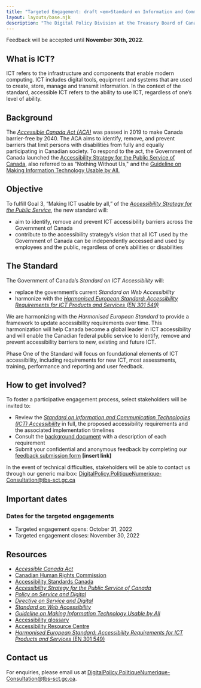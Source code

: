 ```yaml
---
title: "Targeted Engagement: draft <em>Standard on Information and Communication Technology (<abbr>ICT</abbr>) Accessibility</em>"
layout: layouts/base.njk
description: "The Digital Policy Division at the Treasury Board of Canada Secretariat is seeking targeted input on Phase One of the Standard on Information and Communications Technology (<abbr>ICT</abbr>) Accessibility. This webpage is where you can provide feedback to help make the Government of Canada’s <abbr>ICT</abbr> usable by all."
---
```


Feedback will be accepted until **<time datetime="2022-11-30">November 30th, 2022</time>**.

## What is <abbr>ICT</abbr>?

<abbr>ICT</abbr> refers to the infrastructure and components that enable modern computing. <abbr>ICT</abbr> includes digital tools, equipment and systems that are used to create, store, manage and transmit information.
In the context of the standard, accessible <abbr>ICT</abbr> refers to the ability to use <abbr>ICT</abbr>, regardless of one’s level of ability.

## Background

The [_Accessible Canada Act (<abbr>ACA</abbr>)_](https://laws-lois.justice.gc.ca/eng/acts/a-0.6/index.html) was passed in 2019 to make Canada barrier-free by 2040. The <abbr>ACA</abbr> aims to identify, remove, and prevent barriers that limit persons with disabilities from fully and equally participating in Canadian society. To respond to the act, the Government of Canada launched the [Accessibility Strategy for the Public Service of Canada](https://www.canada.ca/en/government/publicservice/wellness-inclusion-diversity-public-service/diversity-inclusion-public-service/accessibility-public-service/accessibility-strategy-public-service-toc.html), also referred to as “Nothing Without Us," and the [Guideline on Making Information Technology Usable by All.](https://www.tbs-sct.canada.ca/pol/doc-eng.aspx?id=32620)

## Objective

To fulfill Goal 3, “Making <abbr>ICT</abbr> usable by all,” of the [_Accessibility Strategy for the Public Service_](https://www.canada.ca/en/government/publicservice/wellness-inclusion-diversity-public-service/diversity-inclusion-public-service/accessibility-public-service/accessibility-strategy-public-service-toc.html), the new standard will:

- aim to identify, remove and prevent <abbr>ICT</abbr> accessibility barriers across the Government of Canada
- contribute to the accessibility strategy’s vision that all <abbr>ICT</abbr> used by the Government of Canada can be independently accessed and used by employees and the public, regardless of one’s abilities or disabilities

## The Standard

The Government of Canada’s _Standard on <abbr>ICT</abbr> Accessibility_ will:

- replace the government’s current _Standard on Web Accessibility_
- harmonize with the [_Harmonised European Standard: Accessibility Requirements for <abbr>ICT</abbr> Products and Services (EN 301 549)_](https://www.etsi.org/deliver/etsi_en/301500_301599/301549/03.02.01_60/en_301549v030201p.pdf)

We are harmonizing with the _Harmonised European Standard_ to provide a framework to update accessibility requirements over time. This harmonization will help Canada become a global leader in <abbr>ICT</abbr> accessibility and will enable the Canadian federal public service to identify, remove and prevent accessibility barriers to new, existing and future <abbr>ICT</abbr>.

Phase One of the Standard will focus on foundational elements of <abbr>ICT</abbr> accessibility, including requirements for new <abbr>ICT</abbr>, most assessments, training, performance and reporting and user feedback.

## How to get involved?

To foster a participative engagement process, select stakeholders will be invited to:

- Review the _[Standard on Information and Communication Technologies (<abbr>ICT</abbr>) Accessibility](./standard)_ in full, the proposed accessibility requirements and the associated implementation timelines
- Consult the [background document](./backgrounder) with a description of each requirement
- Submit your confidential and anonymous feedback by completing our [feedback submission form](#) **[insert link]**

In the event of technical difficulties, stakeholders will be able to contact us through our generic mailbox: <DigitalPolicy.PolitiqueNumerique-Consultation@tbs-sct.gc.ca>

## Important dates

### Dates for the targeted engagements

- Targeted engagement opens: <time datetime="2022-10-31">October 31, 2022</time>
- Targeted engagement closes: <time datetime="2022-11-30">November 30, 2022</time>

## Resources

- [_Accessible Canada Act_](https://laws-lois.justice.gc.ca/eng/acts/A-0.6/)
- [Canadian Human Rights Commission](https://www.accessibilitychrc.ca/en/how-we-can-help)
- [Accessibility Standards Canada](https://accessible.canada.ca/)
- [_Accessibility Strategy for the Public Service of Canada_](https://www.canada.ca/en/government/publicservice/wellness-inclusion-diversity-public-service/diversity-inclusion-public-service/accessibility-public-service/accessibility-strategy-public-service-toc.html)
- [_Policy on Service and Digital_](https://www.tbs-sct.gc.ca/pol/doc-eng.aspx?id=32603)
- [_Directive on Service and Digital_](https://www.tbs-sct.gc.ca/pol/doc-eng.aspx?id=32601)
- [_Standard on Web Accessibility_](https://www.tbs-sct.gc.ca/pol/doc-eng.aspx?id=23601)
- [_Guideline on Making Information Technology Usable by All_](https://www.tbs-sct.gc.ca/pol/doc-eng.aspx?id=32620)
- [Accessibility glossary](https://www.btb.termiumplus.gc.ca/publications/accessibilite-accessibility-eng.html)
- [Accessibility Resource Centre](https://www.canada.ca/en/employment-social-development/programs/disability/arc.html)
- [_Harmonised European Standard: Accessibility Requirements for <abbr>ICT</abbr> Products and Services_ (EN 301 549)](https://www.etsi.org/deliver/etsi_en/301500_301599/301549/03.02.01_60/en_301549v030201p.pdf)

## Contact us

For enquiries, please email us at <DigitalPolicy.PolitiqueNumerique-Consultation@tbs-sct.gc.ca>.
